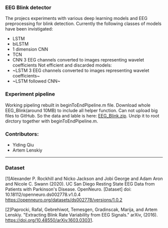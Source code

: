### EEG Blink detector
The projecs experiments with various deep learning models and EEG preprocessing for blink detection.
Currently the following classes of models have been invistigated:
* LSTM 
* biLSTM
* 1 dimension CNN
* TCN 
* CNN 3 EEG channels converted to images representing wavelet coefficients 
Not efficient and discarded models:
* ~LSTM 3 EEG channels converted to images representing wavelet coefficients~
* ~LSTM followed CNN~

### Experiment pipeline
Working pipeling rebuilt in beginToEndPipeline.m file. Download whole EEG_Blink(around 10MB) to include all helper function.
Can not upload big files to GitHub. So the data and lable is here: [EEG_Blink.zip](https://drive.google.com/file/d/1c0lXKpm8dkcC-b6dH14a1wcKis4JCMuC/view?usp=sharing). Unzip it to root dirctory together with beginToEndPipeline.m.





### Contributors:
* Yiding Qiu
* Artem Lenskiy




-----
### Dataset


[1]Alexander P. Rockhill and Nicko Jackson and Jobi George and Adam Aron and Nicole C. Swann (2020). UC San Diego Resting State EEG Data from Patients with Parkinson's Disease. OpenNeuro. [Dataset] doi: 10.18112/openneuro.ds002778.v1.0.4
https://openneuro.org/datasets/ds002778/versions/1.0.2

[2]Paprocki, Rafal, Gebrehiwot, Temesgen, Gradinscak, Marija, and Artem Lenskiy. "Extracting Blink Rate Variability from EEG Signals." arXiv, (2016). https://doi.org/10.48550/arXiv.1603.03031.
